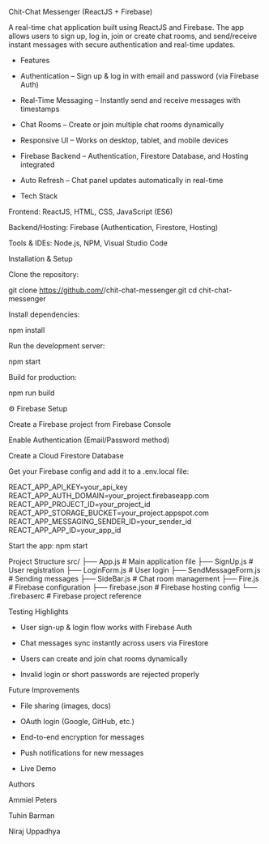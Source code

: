  Chit-Chat Messenger (ReactJS + Firebase)

A real-time chat application built using ReactJS and Firebase.
The app allows users to sign up, log in, join or create chat rooms, and send/receive instant messages with secure authentication and real-time updates.

* Features

* Authentication – Sign up & log in with email and password (via Firebase Auth)

* Real-Time Messaging – Instantly send and receive messages with timestamps

* Chat Rooms – Create or join multiple chat rooms dynamically

* Responsive UI – Works on desktop, tablet, and mobile devices

* Firebase Backend – Authentication, Firestore Database, and Hosting integrated

* Auto Refresh – Chat panel updates automatically in real-time

* Tech Stack

Frontend: ReactJS, HTML, CSS, JavaScript (ES6)

Backend/Hosting: Firebase (Authentication, Firestore, Hosting)

Tools & IDEs: Node.js, NPM, Visual Studio Code

Installation & Setup

Clone the repository:

git clone https://github.com/<your-username>/chit-chat-messenger.git
cd chit-chat-messenger


Install dependencies:

npm install


Run the development server:

npm start


Build for production:

npm run build

⚙️ Firebase Setup

Create a Firebase project from Firebase Console

Enable Authentication (Email/Password method)

Create a Cloud Firestore Database

Get your Firebase config and add it to a .env.local file:

REACT_APP_API_KEY=your_api_key
REACT_APP_AUTH_DOMAIN=your_project.firebaseapp.com
REACT_APP_PROJECT_ID=your_project_id
REACT_APP_STORAGE_BUCKET=your_project.appspot.com
REACT_APP_MESSAGING_SENDER_ID=your_sender_id
REACT_APP_APP_ID=your_app_id


Start the app: npm start

 Project Structure
src/
 ├── App.js              # Main application file
 ├── SignUp.js           # User registration
 ├── LoginForm.js        # User login
 ├── SendMessageForm.js  # Sending messages
 ├── SideBar.js          # Chat room management
 ├── Fire.js             # Firebase configuration
 ├── firebase.json       # Firebase hosting config
 └── .firebaserc         # Firebase project reference

 Testing Highlights

* User sign-up & login flow works with Firebase Auth

* Chat messages sync instantly across users via Firestore

* Users can create and join chat rooms dynamically

* Invalid login or short passwords are rejected properly

 Future Improvements

* File sharing (images, docs)

* OAuth login (Google, GitHub, etc.)

* End-to-end encryption for messages

* Push notifications for new messages

* Live Demo


 Authors

Ammiel Peters

Tuhin Barman

Niraj Uppadhya
